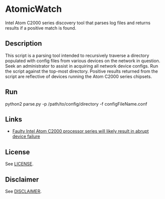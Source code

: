 # AtomicWatch
Intel Atom C2000 series discovery tool that parses log files and returns results if a positive match is found. 

## Description
This script is a parsing tool intended to recursively traverse a directory populated with config files from various devices on the network in question.
Seek an administrator to assist in acquiring all network device configs.
Run the script against the top-most directory.
Positive results returned from the script are reflective of devices running the Atom C2000 series chipsets.

## Run
python2 parse.py -p /path/to/config/directory -f configFileName.conf

## Links
* [Faulty Intel Atom C2000 processor series will likely result in abrupt device failure](https://www.iad.gov/iad/library/ia-advisories-alerts/faulty-intel-atom-c2000-processor.cfm)

## License
See [LICENSE](./LICENSE.md).

## Disclaimer
See [DISCLAIMER](./DISCLAIMER.md).
